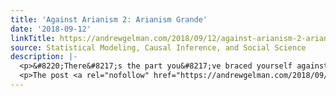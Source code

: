 ```yaml
---
title: 'Against Arianism 2: Arianism Grande'
date: '2018-09-12'
linkTitle: https://andrewgelman.com/2018/09/12/against-arianism-2-arianism-grande/
source: Statistical Modeling, Causal Inference, and Social Science
description: |-
  <p>&#8220;There&#8217;s the part you&#8217;ve braced yourself against, and then there&#8217;s the other part&#8221; – The Mountain Goats My favourite genre of movie is Nicole Kidman in a questionable wig. (Part of the sub-genre founded by Sarah Paulson, who is the patron saint of obvious wigs.) And last night I was in the same room* as [&#8230;]</p>
  <p>The post <a rel="nofollow" href="https://andrewgelman.com/2018/09/12/against-arianism-2-arianism-grande/">Against Arianism 2: Arianism Grande</a>
---
```

